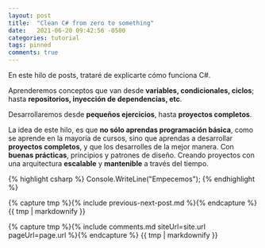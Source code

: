 ```yaml
---
layout: post
title:  "Clean C# from zero to something"
date:   2021-06-20 09:42:56 -0500
categories: tutorial
tags: pinned
comments: true
---
```


En este hilo de posts, trataré de explicarte cómo funciona C#.

Aprenderemos conceptos que van desde **variables, condicionales, ciclos**; hasta **repositorios, inyección de dependencias, etc**.

Desarrollaremos desde **pequeños ejercicios**, hasta **proyectos completos**.

La idea de este hilo, es que **no sólo aprendas programación básica**, como se aprende en la mayoría de cursos, sino que aprendas a desarrollar **proyectos completos**, y que los desarrolles de la mejor manera. Con **buenas prácticas**, principios y patrones de diseño. Creando proyectos con una arquitectura **escalable** y **mantenible** a través del tiempo.


{% highlight csharp %}
Console.WriteLine("Empecemos");
{% endhighlight %}

{% capture tmp %}{% include previous-next-post.md %}{% endcapture %}
{{ tmp | markdownify }}

{% capture tmp %}{% include comments.md siteUrl=site.url pageUrl=page.url %}{% endcapture %}
{{ tmp | markdownify }}